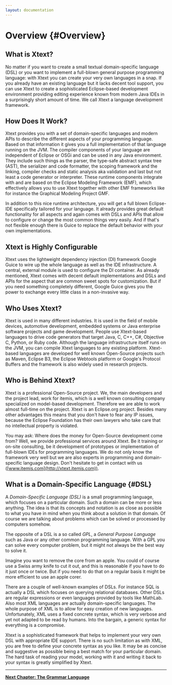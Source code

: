 ```yaml
---
layout: documentation
---
```


# Overview {#Overview}

## What is Xtext?

No matter if you want to create a small textual domain-specific language (DSL) or you want to implement a full-blown general purpose programming language: with Xtext you can create your very own languages in a snap. If you already have an existing language but it lacks decent tool support, you can use Xtext to create a sophisticated Eclipse-based development environment providing editing experience known from modern Java IDEs in a surprisingly short amount of time. We call Xtext a language development framework. 

## How Does It Work?

Xtext provides you with a set of domain-specific languages and modern APIs to describe the different aspects of your programming language. Based on that information it gives you a full implementation of that language running on the JVM. The compiler components of your language are independent of Eclipse or OSGi and can be used in any Java environment. They include such things as the parser, the type-safe abstract syntax tree (AST), the serializer and code formatter, the scoping framework and the linking, compiler checks and static analysis aka validation and last but not least a code generator or interpreter. These runtime components integrate with and are based on the Eclipse Modeling Framework (EMF), which effectively allows you to use Xtext together with other EMF frameworks like for instance the Graphical Modeling Project GMF.

In addition to this nice runtime architecture, you will get a full blown Eclipse-IDE specifically tailored for your language. It already provides great default functionality for all aspects and again comes with DSLs and APIs that allow to configure or change the most common things very easily. And if that's not flexible enough there is Guice to replace the default behavior with your own implementations.

## Xtext is Highly Configurable

Xtext uses the lightweight dependency injection (DI) framework Google Guice to wire up the whole language as well as the IDE infrastructure. A central, external module is used to configure the DI container. As already mentioned, Xtext comes with decent default implementations and DSLs and APIs for the aspect that are common sweet spots for customization. But if you need something completely different, Google Guice gives you the power to exchange every little class in a non-invasive way.

## Who Uses Xtext?

Xtext is used in many different industries. It is used in the field of mobile devices, automotive development, embedded systems or Java enterprise software projects and game development. People use Xtext-based languages to drive code generators that target Java, C, C++, C#, Objective C, Python, or Ruby code. Although the language infrastructure itself runs on the JVM, you can compile Xtext languages to any existing platform. Xtext-based languages are developed for well known Open-Source projects such as Maven, Eclipse B3, the Eclipse Webtools platform or Google's Protocol Buffers and the framework is also widely used in research projects. 

## Who is Behind Xtext?

Xtext is a professional Open-Source project. We, the main developers and the project lead, work for itemis, which is a well known consulting company specialized on model-based development. Therefore we are able to work almost full-time on the project. Xtext is an Eclipse.org project. Besides many other advantages this means that you don't have to fear any IP issues, because the Eclipse Foundation has their own lawyers who take care that no intellectual property is violated. 

You may ask: Where does the money for Open-Source development come from? Well, we provide professional services around Xtext. Be it training or on-site consulting, be it development of prototypes or implementation of full-blown IDEs for programming languages. We do not only know the framework very well but we are also experts in programming and domain-specific language design. Don't hesitate to get in contact with us ([www.itemis.com](http://xtext.itemis.com)).

## What is a Domain-Specific Language {#DSL}

A *Domain-Specific Language (DSL)* is a small programming language, which focuses on a particular domain. Such a domain can be more or less anything. The idea is that its concepts and notation is as close as possible to what you have in mind when you think about a solution in that domain. Of course we are talking about problems which can be solved or processed by computers somehow.

The opposite of a DSL is a so called *GPL*, a *General Purpose Language* such as Java or any other common programming language. With a GPL you can solve every computer problem, but it might not always be the best way to solve it.

Imagine you want to remove the core from an apple. You could of course use a Swiss army knife to cut it out, and this is reasonable if you have to do it just once or twice. But if you need to do that on a regular basis it might be more efficient to use an apple corer.

There are a couple of well-known examples of DSLs. For instance SQL is actually a DSL which focuses on querying relational databases. Other DSLs are regular expressions or even languages provided by tools like MathLab. Also most XML languages are actually domain-specific languages. The whole purpose of XML is to allow for easy creation of new languages. Unfortunately, XML uses a fixed concrete syntax, which is very verbose and yet not adapted to be read by humans. Into the bargain, a generic syntax for everything is a compromise.

Xtext is a sophisticated framework that helps to implement your very own DSL with appropriate IDE support. There is no such limitation as with XML, you are free to define your concrete syntax as you like. It may be as concise and suggestive as possible being a best match for your particular domain. The hard task of reading your model, working with it and writing it back to your syntax is greatly simplified by Xtext.

---

**[Next Chapter: The Grammar Language](13_grammarlanguage.html)**